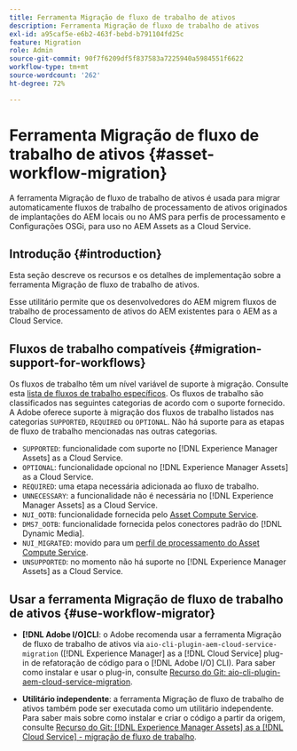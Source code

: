 ```yaml
---
title: Ferramenta Migração de fluxo de trabalho de ativos
description: Ferramenta Migração de fluxo de trabalho de ativos
exl-id: a95caf5e-e6b2-463f-bebd-b791104fd25c
feature: Migration
role: Admin
source-git-commit: 90f7f6209df5f837583a7225940a5984551f6622
workflow-type: tm+mt
source-wordcount: '262'
ht-degree: 72%

---
```


# Ferramenta Migração de fluxo de trabalho de ativos {#asset-workflow-migration}

A ferramenta Migração de fluxo de trabalho de ativos é usada para migrar automaticamente fluxos de trabalho de processamento de ativos originados de implantações do AEM locais ou no AMS para perfis de processamento e Configurações OSGi, para uso no AEM Assets as a Cloud Service.

## Introdução {#introduction}

Esta seção descreve os recursos e os detalhes de implementação sobre a ferramenta Migração de fluxo de trabalho de ativos.

Esse utilitário permite que os desenvolvedores do AEM migrem fluxos de trabalho de processamento de ativos do AEM existentes para o AEM as a Cloud Service.

## Fluxos de trabalho compatíveis {#migration-support-for-workflows}

Os fluxos de trabalho têm um nível variável de suporte à migração. Consulte esta [lista de fluxos de trabalho específicos](https://github.com/adobe/aem-cloud-migration/blob/master/src/main/resources/workflowSteps.properties). Os fluxos de trabalho são classificados nas seguintes categorias de acordo com o suporte fornecido. A Adobe oferece suporte à migração dos fluxos de trabalho listados nas categorias `SUPPORTED`, `REQUIRED` ou `OPTIONAL`. Não há suporte para as etapas de fluxo de trabalho mencionadas nas outras categorias.

* `SUPPORTED`: funcionalidade com suporte no [!DNL Experience Manager Assets] as a Cloud Service.
* `OPTIONAL`: funcionalidade opcional no [!DNL Experience Manager Assets] as a Cloud Service.
* `REQUIRED`: uma etapa necessária adicionada ao fluxo de trabalho.
* `UNNECESSARY`: a funcionalidade não é necessária no [!DNL Experience Manager Assets] as a Cloud Service.
* `NUI_OOTB`: funcionalidade fornecida pelo [Asset Compute Service](/help/assets/asset-microservices-configure-and-use.md).
* `DMS7_OOTB`: funcionalidade fornecida pelos conectores padrão do [!DNL Dynamic Media].
* `NUI_MIGRATED`: movido para um [perfil de processamento do Asset Compute Service](/help/assets/asset-microservices-configure-and-use.md).
* `UNSUPPORTED`: no momento não há suporte no [!DNL Experience Manager Assets] as a Cloud Service.

## Usar a ferramenta Migração de fluxo de trabalho de ativos {#use-workflow-migrator}

* **[!DNL Adobe I/O]CLI**: o Adobe recomenda usar a ferramenta Migração de fluxo de trabalho de ativos via `aio-cli-plugin-aem-cloud-service-migration` ([!DNL Experience Manager] as a [!DNL Cloud Service] plug-in de refatoração de código para o [!DNL Adobe I/O] CLI). Para saber como instalar e usar o plug-in, consulte [Recurso do Git: aio-cli-plugin-aem-cloud-service-migration](https://github.com/adobe/aio-cli-plugin-aem-cloud-service-migration#introduction).

* **Utilitário independente**: a ferramenta Migração de fluxo de trabalho de ativos também pode ser executada como um utilitário independente. Para saber mais sobre como instalar e criar o código a partir da origem, consulte [Recurso do Git: [!DNL Experience Manager Assets] as a [!DNL Cloud Service] - migração de fluxo de trabalho](https://github.com/adobe/aem-cloud-migration).
